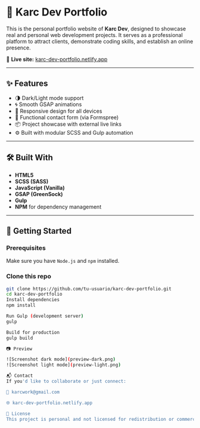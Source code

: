 # 💼 Karc Dev Portfolio

This is the personal portfolio website of **Karc Dev**, designed to showcase real and personal web development projects. It serves as a professional platform to attract clients, demonstrate coding skills, and establish an online presence.

🔗 **Live site:** [karc-dev-portfolio.netlify.app](https://karc-dev-portfolio.netlify.app)

---

## ✨ Features

- 🌗 Dark/Light mode support
- 🌀 Smooth GSAP animations
- 📱 Responsive design for all devices
- 📩 Functional contact form (via Formspree)
- 📦 Project showcase with external live links
- ⚙️ Built with modular SCSS and Gulp automation

---

## 🛠️ Built With

- **HTML5**
- **SCSS (SASS)**
- **JavaScript (Vanilla)**
- **GSAP (GreenSock)**
- **Gulp**
- **NPM** for dependency management

---

## 📁 Getting Started

### Prerequisites

Make sure you have `Node.js` and `npm` installed.

### Clone this repo

```bash
git clone https://github.com/tu-usuario/karc-dev-portfolio.git
cd karc-dev-portfolio
Install dependencies
npm install

Run Gulp (development server)
gulp

Build for production
gulp build

📷 Preview

![Screenshot dark mode](preview-dark.png)
![Screenshot light mode](preview-light.png)

📬 Contact
If you'd like to collaborate or just connect:

📧 karcwork@gmail.com

🌐 karc-dev-portfolio.netlify.app

🔖 License
This project is personal and not licensed for redistribution or commercial use without permission.